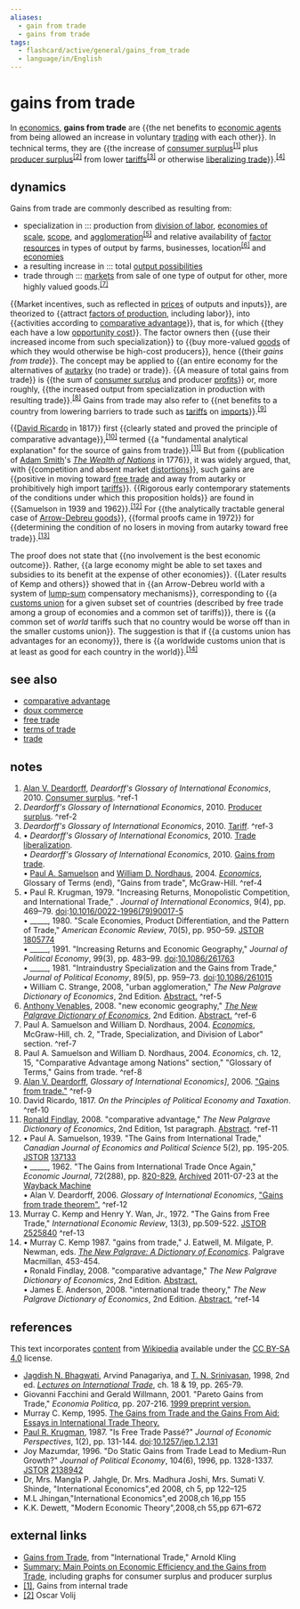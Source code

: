 ```yaml
---
aliases:
  - gain from trade
  - gains from trade
tags:
  - flashcard/active/general/gains_from_trade
  - language/in/English
---
```


# gains from trade

In [economics](economics.md), __gains from trade__ are {{the net benefits to [economic agents](agent%20(economics).md) from being allowed an increase in voluntary [trading](trade.md) with each other}}. In technical terms, they are {{the increase of [consumer surplus](economic%20surplus.md#consumer%20surplus)<sup>[\[1\]](#^ref-1)</sup> plus [producer surplus](economic%20surplus.md#producer%20surplus)<sup>[\[2\]](#^ref-2)</sup> from lower [tariffs](tariff.md)<sup>[\[3\]](#^ref-3)</sup> or otherwise [liberalizing trade](free%20trade.md)}}.<sup>[\[4\]](#^ref-4)</sup>

## dynamics

Gains from trade are commonly described as resulting from:

- specialization in ::: production from [division of labor](division%20of%20labour.md), [economies of scale](economies%20of%20scale.md), [scope](economies%20of%20scope.md), and [agglomeration](economies%20of%20agglomeration.md)<sup>[\[5\]](#^ref-5)</sup> and relative availability of [factor resources](factors%20of%20production.md) in types of output by farms, businesses, location<sup>[\[6\]](#^ref-6)</sup> and [economies](economy.md)
- a resulting increase in ::: total [output possibilities](production–possibility%20frontier.md)
- trade through ::: [markets](market%20(economics).md) from sale of one type of output for other, more highly valued goods.<sup>[\[7\]](#^ref-7)</sup>

{{Market incentives, such as reflected in [prices](price.md) of outputs and inputs}}, are theorized to {{attract [factors of production](factors%20of%20production.md), including labor}}, into {{activities according to [comparative advantage](comparative%20advantage.md)}}, that is, for which {{they each have a low [opportunity cost](opportunity%20cost.md)}}. The factor owners then {{use their increased income from such specialization}} to {{buy more-valued [goods](goods.md) of which they would otherwise be high-cost producers}}, hence {{their _gains from trade_}}. The concept may be applied to {{an entire economy for the alternatives of [autarky](autarky.md) (no trade) or trade}}. {{A measure of total gains from trade}} is {{the sum of [consumer surplus](economic%20surplus.md#consumer%20surplus) and producer [profits](profit%20(economics).md)}} or, more roughly, {{the increased output from specialization in production with resulting trade}}.<sup>[\[8\]](#^ref-8)</sup> Gains from trade may also refer to {{net benefits to a country from lowering barriers to trade such as [tariffs](tariff.md) on [imports](import.md)}}.<sup>[\[9\]](#^ref-9)</sup>

{{[David Ricardo](David%20Ricardo.md) in 1817}} first {{clearly stated and proved the principle of comparative advantage}},<sup>[\[10\]](#^ref-10)</sup> termed {{a "fundamental analytical explanation" for the source of gains from trade}}.<sup>[\[11\]](#^ref-11)</sup> But from {{publication of [Adam Smith](Adam%20Smith.md)'s _[The Wealth of Nations](The%20Wealth%20of%20Nations.md)_ in 1776}}, it was widely argued, that, with {{competition and absent market [distortions](market%20distortion.md)}}, such gains are {{positive in moving toward [free trade](free%20trade.md) and away from autarky or prohibitively high import [tariffs](tariff.md)}}. {{Rigorous early contemporary statements of the conditions under which this proposition holds}} are found in {{Samuelson in 1939 and 1962}}.<sup>[\[12\]](#^ref-12)</sup> For {{the analytically tractable general case of [Arrow-Debreu goods](Arrow–Debreu%20model.md)}}, {{formal proofs came in 1972}} for {{determining the condition of no losers in moving from autarky toward free trade}}.<sup>[\[13\]](#^ref-13)</sup>

The proof does not state that {{no involvement is the best economic outcome}}. Rather, {{a large economy might be able to set taxes and subsidies to its benefit at the expense of other economies}}. {{Later results of Kemp and others}} showed that in {{an Arrow-Debreu world with a system of [lump-sum](lump-sum%20tax.md) compensatory mechanisms}}, corresponding to {{a [customs union](customs%20union.md) for a given subset set of countries (described by free trade among a group of economies and a common set of tariffs)}}, there is {{a common set of _world_ tariffs such that no country would be worse off than in the smaller customs union}}. The suggestion is that if {{a customs union has advantages for an economy}}, there is {{a worldwide customs union that is at least as good for each country in the world}}.<sup>[\[14\]](#^ref-14)</sup>

## see also

- [comparative advantage](comparative%20advantage.md)
- [doux commerce](doux%20commerce.md)
- [free trade](free%20trade.md)
- [terms of trade](terms%20of%20trade.md)
- [trade](trade.md)

## notes

1. [Alan V. Deardorff](Alan%20Deardorff.md), _Deardorff's Glossary of International Economics_, 2010. [Consumer surplus](http://www-personal.umich.edu/~alandear/glossary/c.html#ConsumerSurplus). <a id="^ref-1"></a>^ref-1
2. _Deardorff's Glossary of International Economics_, 2010. [Producer surplus](http://www-personal.umich.edu/~alandear/glossary/p.html#ProducerSurplus). <a id="^ref-2"></a>^ref-2
3. _Deardorff's Glossary of International Economics_, 2010. [Tariff](http://www-personal.umich.edu/~alandear/glossary/t.html#tariff). <a id="^ref-3"></a>^ref-3
4. • _Deardorff's Glossary of International Economics_, 2010. [Trade liberalization](http://www-personal.umich.edu/~alandear/glossary/t.html#TradeLiberalization). <br/> • _Deardorff's Glossary of International Economics_, 2010. [Gains from trade](http://www-personal.umich.edu/~alandear/glossary/g.html#GainsFromTrade). <br/> • [Paul A. Samuelson](Paul%20Samuelson.md) and [William D. Nordhaus](William%20Nordhaus.md), 2004. _[Economics](economics%20(textbook).md)_, Glossary of Terms (end), "Gains from trade", McGraw-Hill. <a id="^ref-4"></a>^ref-4
5. • Paul R. Krugman, 1979. "Increasing Returns, Monopolistic Competition, and International Trade," . _Journal of International Economics_, 9(4), pp. 469–79. [doi](digital%20object%20identifier.md):[10.1016/0022-1996(79)90017-5](https://doi.org/10.1016%2F0022-1996%2879%2990017-5) <br/> • \_\_\_\_\_, 1980. "Scale Economies, Product Differentiation, and the Pattern of Trade," _American Economic Review_, 70(5), pp. 950–59. [JSTOR](JSTOR.md) [1805774](https://www.jstor.org/stable/1805774) <br/> • \_\_\_\_\_, 1991. "Increasing Returns and Economic Geography," _Journal of Political Economy_, 99(3), pp. 483–99. [doi](digital%20object%20identifier.md):[10.1086/261763](https://doi.org/10.1086%2F261763) <br/> • \_\_\_\_\_, 1981. "Intraindustry Specialization and the Gains from Trade," _Journal of Political Economy_, 89(5), pp. 959–73. [doi](digital%20object%20identifier.md):[10.1086/261015](https://doi.org/10.1086%2F261015) <br/> • William C. Strange, 2008, "urban agglomeration," _The New Palgrave Dictionary of Economics_, 2nd Edition. [Abstract.](http://www.dictionaryofeconomics.com/article?id=pde2008_U000064&q=agglomeration&topicid=&result_number=1) <a id="^ref-5"></a>^ref-5
6. [Anthony Venables](Anthony%20Venables.md), 2008. "new economic geography," _[The New Palgrave Dictionary of Economics](The%20New%20Palgrave%20Dictionary%20of%20Economics.md)_, 2nd Edition. [Abstract.](http://www.dictionaryofeconomics.com/article?id=pde2008_E000247&edition=&field=keyword&q=industrial%20organization&topicid=&result_number=13) <a id="^ref-6"></a>^ref-6
7. Paul A. Samuelson and William D. Nordhaus, 2004. _[Economics](economics%20(textbook).md)_, McGraw-Hill, ch. 2, "Trade, Specialization, and Division of Labor" section. <a id="^ref-7"></a>^ref-7
8. Paul A. Samuelson and William D. Nordhaus, 2004. _Economics_, ch. 12, 15, "Comparative Advantage among Nations" section," "Glossary of Terms," Gains from trade. <a id="^ref-8"></a>^ref-8
9. [Alan V. Deardorff](Alan%20Deardorff.md), _Glossary of International Economics]_, 2006. ["Gains from trade."](http://www-personal.umich.edu/~alandear/glossary/g.html#GainsFromTrade) <a id="^ref-9"></a>^ref-9
10. David Ricardo, 1817. _On the Principles of Political Economy and Taxation_. <a id="^ref-10"></a>^ref-10
11. [Ronald Findlay](Ronald%20Findlay.md), 2008. "comparative advantage," _The New Palgrave Dictionary of Economics_, 2nd Edition, 1st paragraph. [Abstract](http://www.dictionaryofeconomics.com/article?id=pde2008_C000254&edition=current&q=comparative%20advantage&topicid=&result_number=1). <a id="^ref-11"></a>^ref-11
12. • Paul A. Samuelson, 1939. "The Gains from International Trade," _Canadian Journal of Economics and Political Science_ 5(2), pp. 195-205. [JSTOR](JSTOR.md) [137133](https://www.jstor.org/stable/137133) <br/> • \_\_\_\_\_, 1962. "The Gains from International Trade Once Again," _Economic Journal_, 72(288), pp. [820-829.](http://stevereads.com/papers_to_read/the_gains_from_international_trade_once_again.pdf) [Archived](https://web.archive.org/web/20110723030913/http://stevereads.com/papers_to_read/the_gains_from_international_trade_once_again.pdf) 2011-07-23 at the [Wayback Machine](Wayback%20Machine.md) <br/> • Alan V. Deardorff, 2006. _Glossary of International Economics_, ["Gains from trade theorem".](http://www-personal.umich.edu/~alandear/glossary/g.html#GainsFromTradeTheorem) <a id="^ref-12"></a>^ref-12
13. Murray C. Kemp and Henry Y. Wan, Jr., 1972. "The Gains from Free Trade," _International Economic Review_, 13(3), pp.509-522. [JSTOR](JSTOR.md) [2525840](https://www.jstor.org/stable/2525840) <a id="^ref-13"></a>^ref-13
14. • Murray C. Kemp 1987. "gains from trade," J. Eatwell, M. Milgate, P. Newman, eds. _[The New Palgrave: A Dictionary of Economics](The%20New%20Palgrave%20Dictionary%20of%20Economics.md#The%20New%20Palgrave%20A%20Dictionary%20of%20Economics)_. Palgrave Macmillan, 453-454. <br/> • Ronald Findlay, 2008. "comparative advantage," _The New Palgrave Dictionary of Economics_, 2nd Edition. [Abstract.](http://www.dictionaryofeconomics.com/article?id=pde2008_C000254&edition=current&q=) <br/> • James E. Anderson, 2008. "international trade theory," _The New Palgrave Dictionary of Economics_, 2nd Edition. [Abstract.](http://www.dictionaryofeconomics.com/article?id=pde2008_I000263&edition=current&q=&topicid=) <a id="^ref-14"></a>^ref-14

## references

This text incorporates [content](https://en.wikipedia.org/wiki/gains_from_trade) from [Wikipedia](Wikipedia.md) available under the [CC BY-SA 4.0](https://creativecommons.org/licenses/by-sa/4.0/) license.

- [Jagdish N. Bhagwati](Jagdish%20Bhagwati.md), Arvind Panagariya, and [T. N. Srinivasan](T.%20N.%20Srinivasan.md), 1998, 2nd ed. [_Lectures on International Trade_](https://books.google.com/books?id=zKC6EsxVb8kC&pg=PA281), ch. 18 & 19, pp. 265-79.
- Giovanni Facchini and Gerald Willmann, 2001. "Pareto Gains from Trade," _Economia Politica_, pp. 207-216. [1999 preprint version.](https://web.archive.org/web/20110902110246/http://willmann.econ.kuleuven.be/~gerald/gft.pdf)
- Murray C. Kemp, 1995. [The Gains from Trade and the Gains From Aid: Essays in International Trade Theory.](https://books.google.com/books?id=DHib6oy1bCIC)
- [Paul R. Krugman](Paul%20Krugman.md), 1987. "Is Free Trade Passé?" _Journal of Economic Perspectives_, 1(2), pp. 131-144. [doi](digital%20object%20identifier.md):[10.1257/jep.1.2.131](https://doi.org/10.1257%2Fjep.1.2.131)
- Joy Mazumdar, 1996. "Do Static Gains from Trade Lead to Medium-Run Growth?" _Journal of Political Economy_, 104(6), 1996, pp. 1328-1337. [JSTOR](JSTOR.md) [2138942](https://www.jstor.org/stable/2138942)
- Dr, Mrs. Mangla P. Jahgle, Dr. Mrs. Madhura Joshi, Mrs. Sumati V. Shinde, "International Economics",ed 2008, ch 5, pp 122–125
- M.L Jhingan,"International Economics",ed 2008,ch 16,pp 155
- K.K. Dewett, "Modern Economic Theory",2008,ch 55,pp 671–672

## external links

- [Gains from Trade](http://arnoldkling.com/econ/markets/trade.html), from "International Trade," Arnold Kling
- [Summary: Main Points on Economic Efficiency and the Gains from Trade](https://web.archive.org/web/20110720040300/http://www.econ.rochester.edu/eco108/ch9/summ9.html), including graphs for consumer surplus and producer surplus
- [\[1\]](http://www.mayin.org/ajayshah/MEDIA/1997/gt-internal.html), Gains from internal trade
- [\[2\]](http://volij.co.il/publications/papers/pitfalls.pdf) Oscar Volij
